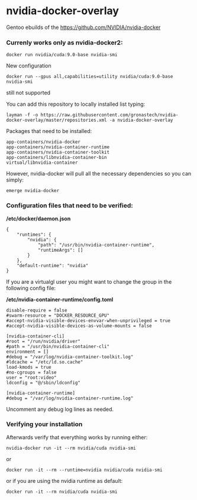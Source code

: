 # nvidia-docker-overlay
Gentoo ebuilds of the https://github.com/NVIDIA/nvidia-docker
### Currenly works only as nvidia-docker2:

```
docker run nvidia/cuda:9.0-base nvidia-smi
```
New configuration
```
docker run --gpus all,capabilities=utility nvidia/cuda:9.0-base nvidia-smi
```
still not supported


You can add this repository to locally installed list typing:
```
layman -f -o https://raw.githubusercontent.com/gronastech/nvidia-docker-overlay/master/repositories.xml -a nvidia-docker-overlay
```

Packages that need to be installed:
```
app-containers/nvidia-docker
app-containers/nvidia-container-runtime
app-containers/nvidia-container-toolkit
app-containers/libnvidia-container-bin
virtual/libnvidia-container
```

However, nvidia-docker will pull all the necessary dependencies so you can simply:

```
emerge nvidia-docker
```

### Configuration files that need to be verified:

**/etc/docker/daemon.json**
```
{
    "runtimes": {
        "nvidia": {
            "path": "/usr/bin/nvidia-container-runtime",
            "runtimeArgs": []
        }
    },
    "default-runtime": "nvidia"
}
```

If you are a virtualgl user you might want to change the group in the following
config file:

**/etc/nvidia-container-runtime/config.toml**
```
disable-require = false
#swarm-resource = "DOCKER_RESOURCE_GPU"
#accept-nvidia-visible-devices-envvar-when-unprivileged = true
#accept-nvidia-visible-devices-as-volume-mounts = false

[nvidia-container-cli]
#root = "/run/nvidia/driver"
#path = "/usr/bin/nvidia-container-cli"
environment = []
#debug = "/var/log/nvidia-container-toolkit.log"
#ldcache = "/etc/ld.so.cache"
load-kmods = true
#no-cgroups = false
user = "root:video"
ldconfig = "@/sbin/ldconfig"

[nvidia-container-runtime]
#debug = "/var/log/nvidia-container-runtime.log"
```

Uncomment any debug log lines as needed.

### Verifying your installation

Afterwards verify that everything works by running either:

```
nvidia-docker run -it --rm nvidia/cuda nvidia-smi
```

or

```
docker run -it --rm --runtime=nvidia nvidia/cuda nvidia-smi
```

or if you are using the nvidia runtime as default:

```
docker run -it --rm nvidia/cuda nvidia-smi
```
